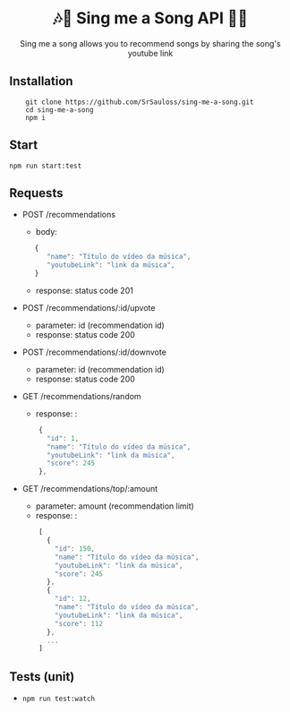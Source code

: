 <h1 align='center'>🎶🎵 Sing me a Song API 🎵🎶</h1>

<p align='center'>Sing me a song allows you to recommend songs by sharing the song's youtube link</p>

## Installation
  
        git clone https://github.com/SrSauloss/sing-me-a-song.git
        cd sing-me-a-song
        npm i

## Start 
`npm run start:test`

## Requests
+ POST /recommendations
    - body: 
    ```js
       {
          "name": "Título do vídeo da música",
          "youtubeLink": "link da música",
       }
    ```
    - response: status code 201
    
+ POST /recommendations/:id/upvote
    - parameter: id (recommendation id)
    - response: status code 200
    
+ POST /recommendations/:id/downvote
    - parameter: id (recommendation id)
    - response: status code 200
    
+ GET /recommendations/random
    - response:
: 
    ```js
        {
          "id": 1,
          "name": "Título do vídeo da música",
          "youtubeLink": "link da música",
          "score": 245
        },
    ```
+ GET /recommendations/top/:amount
    - parameter: amount (recommendation limit)
    - response:
: 
    ```js
        [
          {
            "id": 150,
            "name": "Título do vídeo da música",
            "youtubeLink": "link da música",
            "score": 245
          },
          {
            "id": 12,
            "name": "Título do vídeo da música",
            "youtubeLink": "link da música",
            "score": 112
          },
          ...
        ]
    ```
## Tests (unit)
- `npm run test:watch`

 
